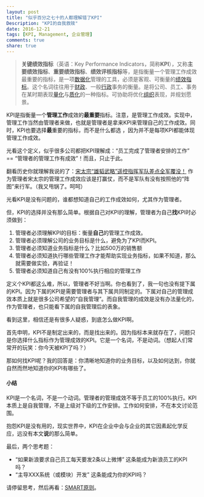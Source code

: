 ```yaml
---
layout: post
title: "似乎百分之七十的人都理解错了KPI"
Description: "KPI的自我救赎"
date: 2016-12-21
tags: [KPI, Management, 企业管理]
comments: true
share: true
---
```

>**关键绩效指标**（英语：Key Performance Indicators，简称**KPI**），又称**主要绩效指标**、**重要绩效指标**、**绩效评核指标**等，是指衡量一个管理工作成效最重要的指标，是一项[数据化](https://zh.wikipedia.org/wiki/%E6%95%B0%E6%8D%AE%E5%8C%96)管理的工具，必须是客观、可衡量的[绩效指标](https://zh.wikipedia.org/w/index.php?title=%E7%B8%BE%E6%95%88%E6%8C%87%E6%A8%99&action=edit&redlink=1)。这个名词往往用于[财政](https://zh.wikipedia.org/wiki/%E8%B4%A2%E6%94%BF)、一般[行政](https://zh.wikipedia.org/wiki/%E8%A1%8C%E6%94%BF)事务的衡量。是将公司、员工、事务在某时期表现[量化](https://zh.wikipedia.org/wiki/%E9%87%8F%E5%8C%96)与[质化](https://zh.wikipedia.org/wiki/%E8%B3%AA%E5%8C%96)的一种指标。可协助将优化[组织](https://zh.wikipedia.org/wiki/%E7%B5%84%E7%B9%94)表现，并规划愿景。

KPI是指衡量一个**管理工作**成效的**最重要**指标。注意，是管理工作成效。实现中，管理工作当然由管理者来做，也就是管理者是拿来KPI来管理自己的工作成效。同时，KPI也要选择**最**重要的指标，而不是什么都选 ，因为并不是每项KPI都能体现管理工作成效。

光看这个定义，似乎很多公司都把KPI理解成：“员工完成了管理者安排的工作” == “管理者的管理工作有成效”！而且，只止于此。

翻看历史你就理解我说的了：[宋太宗“雄韬武略”遥控指挥军队差点全军覆没！](https://mt.sohu.com/d20161012/115928211_486566.shtml) 作为管理者宋太宗的管理工作成效应该是打赢仗，而不是军队有没有按照他的“阵图”来行军。（我又甩锅了。呵呵）

光看KPI是没有问题的，谁都想知道自己的工作成效如何，尤其作为管理者。

但，KPI的选择并没有那么简单。根据自己对KPI的理解，管理者为自己**找**KPI时必须做到：

1. 管理者必须理解KPI的目标：衡量**自己**的管理工作成效。
2. 管理者必须理解公司的业务目标是什么，避免为了KPI而KPI。
3. 管理者必须知道业务指标是什么？比如500万的销售额
4. 管理者必须知道执行哪些管理工作才能帮助实现业务指标，如果不知道，那么就需要做实验，再验证！
5. 管理者必须知道自己有没有100%执行相应的管理工作

定义个KPI都这么难，所以，管理者不好当啊。你也看到了，我一句也没有提下属的KPI。因为下属的KPI是需要管理者与其下属共同制定的。下属对自己的管理成效本质上就是很多公司希望的“自我管理”。而自我管理的成效是没有办法量化的，作为管理者，也只能看下属的自我管理后的表象。

看到这里，相信还是有很多人疑惑，到底怎么做KPI啊。

首先申明，KPI不是制定出来的，而是找出来的。因为指标本来就存在了，问题只是你选择什么指标作为管理成效的KPI。它是一个名词，不是动词。（想起人们常常开的玩笑：你今天被KPI了吗？）

那如何找KPI呢？我的回答是：你清晰地知道你的业务目标，以及如何达到，你就自然而然地知道你的KPI有哪些了。

#### 小结

KPI是一个名词，不是一个动词。管理者的管理成效不等于员工的100%执行。KPI本质上是自我管理，不是上级对下级的工作安排。工作如何安排，不在本文讨论范围。

抱怨KPI是没有用的，现实世界中，KPI在企业中会与企业的其它因素起化学反应，远没有本文**说**的那么简单。

最后，两个思考题：

* “如果新浪要求自己员工每天要发2条以上微博” 这条能成为新浪员工的KPI吗？
* “主导XXX系统（或模块）开发” 这条能成为你的KPI吗？

请停留思考，然后再看：[SMART原则](http://wiki.mbalib.com/wiki/SMART%E5%8E%9F%E5%88%99)。